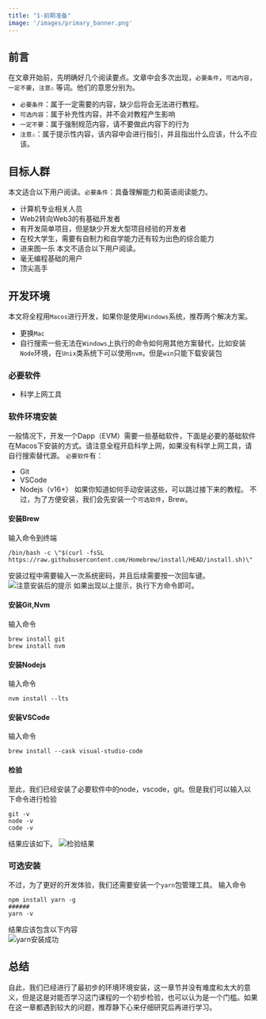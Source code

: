```yaml
---
title: "1-前期准备"
image: '/images/primary_banner.png'
---
```

## 前言
在文章开始前，先明确好几个阅读要点。文章中会多次出现，`必要条件`，`可选内容`，`一定不要`，`注意⚠️` 等词。他们的意思分别为。
* `必要条件`：属于一定需要的内容，缺少后将会无法进行教程。
* `可选内容`：属于补充性内容，并不会对教程产生影响
* `一定不要`：属于强制规范内容，请不要做此内容下的行为
* `注意⚠️`：属于提示性内容，该内容中会进行指引，并且指出什么应该，什么不应该。
## 目标人群
本文适合以下用户阅读。`必要条件`：具备理解能力和英语阅读能力。
* 计算机专业相关人员
* Web2转向Web3的有基础开发者
* 有开发简单项目，但是缺少开发大型项目经验的开发者
* 在校大学生，需要有自制力和自学能力还有较为出色的综合能力
* 进来图一乐
本文不适合以下用户阅读。
* 毫无编程基础的用户
* 顶尖高手
## 开发环境
本文将全程用`Macos`进行开发，如果你是使用`Windows`系统，推荐两个解决方案。
* 更换`Mac`
* 自行搜索一些无法在`Windows`上执行的命令如何用其他方案替代，比如安装`Node`环境，在`Unix`类系统下可以使用`nvm`，但是`win`只能下载安装包
### 必要软件
* 科学上网工具
### 软件环境安装
一般情况下，开发一个Dapp（EVM）需要一些基础软件，下面是必要的基础软件在Macos下安装的方式。请注意全程开启科学上网，如果没有科学上网工具，请自行搜索替代源。
`必要软件`有：
* Git
* VSCode
* Nodejs（v16+）
如果你知道如何手动安装这些，可以跳过接下来的教程。
不过，为了方便安装，我们会先安装一个`可选软件`，Brew。
#### 安装Brew
输入命令到终端
```
/bin/bash -c \"$(curl -fsSL https://raw.githubusercontent.com/Homebrew/install/HEAD/install.sh)\"
```
安装过程中需要输入一次系统密码，并且后续需要按一次回车键。
![注意安装后的提示](https://images.mirror-media.xyz/publication-images/wVDjH1WB6BnvQulb4yz8r.png?height=962&width=1692)
如果出现以上提示，执行下方命令即可。
#### 安装Git,Nvm
输入命令
```
brew install git
brew install nvm
```
#### 安装Nodejs
输入命令
```
nvm install --lts
```
#### 安装VSCode
输入命令
```
brew install --cask visual-studio-code
```
#### 检验
至此，我们已经安装了必要软件中的node，vscode，git。但是我们可以输入以下命令进行检验
```
git -v
node -v
code -v
```
结果应该如下。
![检验结果](https://images.mirror-media.xyz/publication-images/8plq82ZPQm_0f6l4iJYQC.png?height=350&width=810)
### 可选安装
不过，为了更好的开发体验，我们还需要安装一个`yarn`包管理工具。
输入命令
```
npm install yarn -g
######
yarn -v
```  
结果应该包含以下内容  
![yarn安装成功](https://images.mirror-media.xyz/publication-images/vxPZEwgikmh0isIkBYrzS.png?height=140&width=480)
## 总结
自此，我们已经进行了最初步的环境环境安装，这一章节并没有难度和太大的意义，但是这是对能否学习这门课程的一个初步检验，也可以认为是一个门槛。如果在这一章都遇到较大的问题，推荐静下心来仔细研究后再进行学习。
